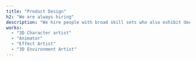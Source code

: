 ```yaml
---
title: "Product Design"
h2: "We are always hiring"
description: "We hire people with broad skill sets who also exhibit deep expertise. While nobody at Valve has a job title, we do have certain fields that we're always looking to hire in."
works:
  - "3D Character artist"
  - "Animator"
  - "Effect Artist"
  - "3D Environment Artist"
---
```

